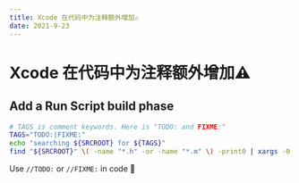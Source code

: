 ```yaml
---
title: Xcode 在代码中为注释额外增加⚠️
date: 2021-9-23
---
```


# Xcode 在代码中为注释额外增加⚠️

## Add a Run Script build phase

```sh
# TAGS is comment keywords. Here is "TODO: and FIXME:"
TAGS="TODO:|FIXME:"
echo "searching ${SRCROOT} for ${TAGS}"
find "${SRCROOT}" \( -name "*.h" -or -name "*.m" \) -print0 | xargs -0 egrep --with-filename --line-number --only-matching "($TAGS).*\$" | perl -p -e "s/($TAGS)/ warning: \$1/"

```

Use `//TODO:` or `//FIXME:` in code 🎉

